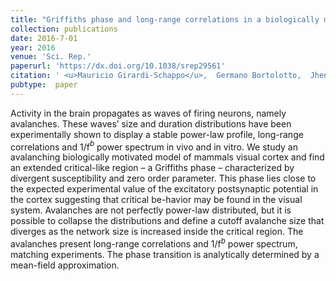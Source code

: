 ```yaml
---
title: "Griffiths phase and long-range correlations in a biologically motivated visual cortex model"
collection: publications
date: 2016-7-01
year: 2016
venue: 'Sci. Rep.'
paperurl: 'https://dx.doi.org/10.1038/srep29561'
citation: ' <u>Mauricio Girardi-Schappo</u>,  Germano Bortolotto,  Jheniffer Gonsalves,  Leonel Pinto,  Marcelo Tragtenberg, &quot;Griffiths phase and long-range correlations in a biologically motivated visual cortex model.&quot; Sci. Rep., 2016.'
pubtype:  paper
---
```

Activity in the brain propagates as waves of firing neurons, namely avalanches. These waves’ size and duration distributions have been experimentally shown to display a stable power-law profile, long-range correlations and 1/f$^b$ power spectrum in vivo and in vitro. We study an avalanching biologically motivated model of mammals visual cortex and find an extended critical-like region – a Griffiths phase – characterized by divergent susceptibility and zero order parameter. This phase lies close to the expected experimental value of the excitatory postsynaptic potential in the cortex suggesting that critical be-havior may be found in the visual system. Avalanches are not perfectly power-law distributed, but it is possible to collapse the distributions and define a cutoff avalanche size that diverges as the network size is increased inside the critical region. The avalanches present long-range correlations and 1/f$^b$ power spectrum, matching experiments. The phase transition is analytically determined by a mean-field approximation.